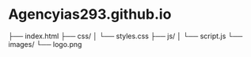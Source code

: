 # Agencyias293.github.io
├── index.html
├── css/
│   └── styles.css
├── js/
│   └── script.js
└── images/
    └── logo.png
